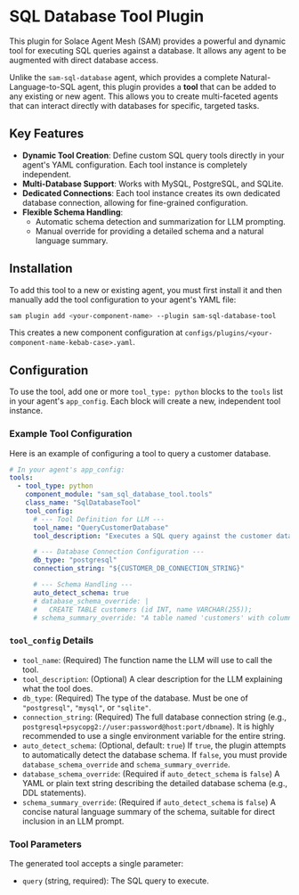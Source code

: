 # SQL Database Tool Plugin

This plugin for Solace Agent Mesh (SAM) provides a powerful and dynamic tool for executing SQL queries against a database. It allows any agent to be augmented with direct database access.

Unlike the `sam-sql-database` agent, which provides a complete Natural-Language-to-SQL agent, this plugin provides a **tool** that can be added to any existing or new agent. This allows you to create multi-faceted agents that can interact directly with databases for specific, targeted tasks.

## Key Features

- **Dynamic Tool Creation**: Define custom SQL query tools directly in your agent's YAML configuration. Each tool instance is completely independent.
- **Multi-Database Support**: Works with MySQL, PostgreSQL, and SQLite.
- **Dedicated Connections**: Each tool instance creates its own dedicated database connection, allowing for fine-grained configuration.
- **Flexible Schema Handling**:
    -   Automatic schema detection and summarization for LLM prompting.
    -   Manual override for providing a detailed schema and a natural language summary.

## Installation

To add this tool to a new or existing agent, you must first install it and then manually add the tool configuration to your agent's YAML file:

```bash
sam plugin add <your-component-name> --plugin sam-sql-database-tool
```

This creates a new component configuration at `configs/plugins/<your-component-name-kebab-case>.yaml`.

## Configuration

To use the tool, add one or more `tool_type: python` blocks to the `tools` list in your agent's `app_config`. Each block will create a new, independent tool instance.

### Example Tool Configuration

Here is an example of configuring a tool to query a customer database.

```yaml
# In your agent's app_config:
tools:
  - tool_type: python
    component_module: "sam_sql_database_tool.tools"
    class_name: "SqlDatabaseTool"
    tool_config:
      # --- Tool Definition for LLM ---
      tool_name: "QueryCustomerDatabase"
      tool_description: "Executes a SQL query against the customer database."

      # --- Database Connection Configuration ---
      db_type: "postgresql"
      connection_string: "${CUSTOMER_DB_CONNECTION_STRING}"

      # --- Schema Handling ---
      auto_detect_schema: true
      # database_schema_override: |
      #   CREATE TABLE customers (id INT, name VARCHAR(255));
      # schema_summary_override: "A table named 'customers' with columns 'id' and 'name'."
```

### `tool_config` Details

-   `tool_name`: (Required) The function name the LLM will use to call the tool.
-   `tool_description`: (Optional) A clear description for the LLM explaining what the tool does.
-   `db_type`: (Required) The type of the database. Must be one of `"postgresql"`, `"mysql"`, or `"sqlite"`.
-   `connection_string`: (Required) The full database connection string (e.g., `postgresql+psycopg2://user:password@host:port/dbname`). It is highly recommended to use a single environment variable for the entire string.
-   `auto_detect_schema`: (Optional, default: `true`) If `true`, the plugin attempts to automatically detect the database schema. If `false`, you must provide `database_schema_override` and `schema_summary_override`.
-   `database_schema_override`: (Required if `auto_detect_schema` is `false`) A YAML or plain text string describing the detailed database schema (e.g., DDL statements).
-   `schema_summary_override`: (Required if `auto_detect_schema` is `false`) A concise natural language summary of the schema, suitable for direct inclusion in an LLM prompt.

### Tool Parameters

The generated tool accepts a single parameter:

-   `query` (string, required): The SQL query to execute.
